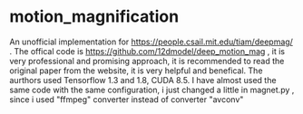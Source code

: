 # motion_magnification
An unofficial implementation for https://people.csail.mit.edu/tiam/deepmag/ .
The offical code is https://github.com/12dmodel/deep_motion_mag , it is very professional and promising approach, it is recommended to read the original paper from the website, it is very helpful and benefical. The aurthors used Tensorflow 1.3 and 1.8, CUDA 8.5.
I have almost used the same code with the same configuration, i just changed a little in magnet.py , since i used "ffmpeg" converter instead of converter "avconv"

